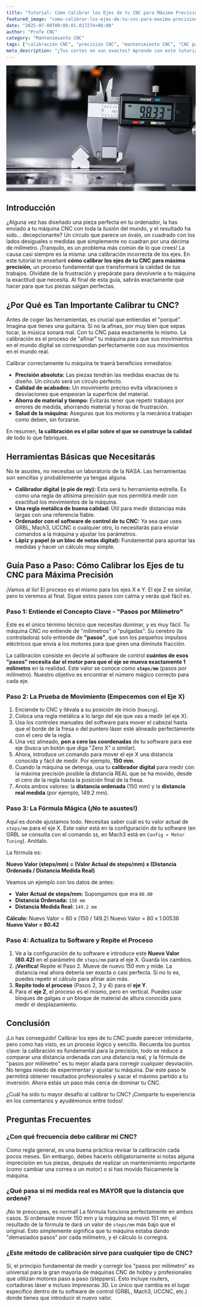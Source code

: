```yaml
---
title: "Tutorial: Cómo Calibrar los Ejes de tu CNC para Máxima Precisión"
featured_image: "como-calibrar-los-ejes-de-tu-cnc-para-maxima-precision.png"
date: "2025-07-09T09:08:01.017274+00:00"
author: "Profe CNC"
category: "Mantenimiento CNC"
tags: ["calibración CNC", "precisión CNC", "mantenimiento CNC", "CNC para principiantes"]
meta_description: "¿Tus cortes no son exactos? Aprende con este tutorial paso a paso cómo calibrar los ejes de tu CNC para máxima precisión. ¡Una guía esencial para principiantes!"
---
```


![Tutorial: Cómo Calibrar los Ejes de tu CNC para Máxima Precisión](como-calibrar-los-ejes-de-tu-cnc-para-maxima-precision.png)


## Introducción

¿Alguna vez has diseñado una pieza perfecta en tu ordenador, la has enviado a tu máquina CNC con toda la ilusión del mundo, y el resultado ha sido... decepcionante? Un círculo que parece un óvalo, un cuadrado con los lados desiguales o medidas que simplemente no cuadran por una décima de milímetro. ¡Tranquilo, es un problema más común de lo que crees! La causa casi siempre es la misma: una calibración incorrecta de los ejes. En este tutorial te enseñaré **cómo calibrar los ejes de tu CNC para máxima precisión**, un proceso fundamental que transformará la calidad de tus trabajos. Olvídate de la frustración y prepárate para devolverle a tu máquina la exactitud que necesita. Al final de esta guía, sabrás exactamente qué hacer para que tus piezas salgan perfectas.

## ¿Por Qué es Tan Importante Calibrar tu CNC?

Antes de coger las herramientas, es crucial que entiendas el "porqué". Imagina que tienes una guitarra. Si no la afinas, por muy bien que sepas tocar, la música sonará mal. Con tu CNC pasa exactamente lo mismo. La calibración es el proceso de "afinar" tu máquina para que sus movimientos en el mundo digital se correspondan perfectamente con sus movimientos en el mundo real.

Calibrar correctamente tu máquina te traerá beneficios inmediatos:

*   **Precisión absoluta:** Las piezas tendrán las medidas exactas de tu diseño. Un círculo será un círculo perfecto.
*   **Calidad de acabados:** Un movimiento preciso evita vibraciones o desviaciones que empeoran la superficie del material.
*   **Ahorro de material y tiempo:** Evitarás tener que repetir trabajos por errores de medida, ahorrando material y horas de frustración.
*   **Salud de la máquina:** Aseguras que los motores y la mecánica trabajan como deben, sin forzarse.

En resumen, **la calibración es el pilar sobre el que se construye la calidad** de todo lo que fabriques.

## Herramientas Básicas que Necesitarás

No te asustes, no necesitas un laboratorio de la NASA. Las herramientas son sencillas y probablemente ya tengas alguna.

*   **Calibrador digital (o pie de rey):** Esta será tu herramienta estrella. Es como una regla de altísima precisión que nos permitirá medir con exactitud los movimientos de la máquina.
*   **Una regla metálica de buena calidad:** Útil para medir distancias más largas con una referencia fiable.
*   **Ordenador con el software de control de tu CNC:** Ya sea que uses GRBL, Mach3, UCCNC o cualquier otro, lo necesitarás para enviar comandos a la máquina y ajustar los parámetros.
*   **Lápiz y papel (o un bloc de notas digital):** Fundamental para apuntar las medidas y hacer un cálculo muy simple.

## Guía Paso a Paso: Cómo Calibrar los Ejes de tu CNC para Máxima Precisión

¡Vamos al lío! El proceso es el mismo para los ejes X e Y. El eje Z es similar, pero lo veremos al final. Sigue estos pasos con calma y verás qué fácil es.

### Paso 1: Entiende el Concepto Clave - "Pasos por Milímetro"

Este es el único término técnico que necesitas dominar, y es muy fácil. Tu máquina CNC no entiende de "milímetros" o "pulgadas". Su cerebro (la controladora) solo entiende de **"pasos"**, que son los pequeños impulsos eléctricos que envía a los motores para que giren una diminuta fracción.

La calibración consiste en decirle al software de control **cuántos de esos "pasos" necesita dar el motor para que el eje se mueva exactamente 1 milímetro** en la realidad. Este valor se conoce como **`steps/mm`** (pasos por milímetro). Nuestro objetivo es encontrar el número mágico correcto para cada eje.

### Paso 2: La Prueba de Movimiento (Empecemos con el Eje X)

1.  Enciende tu CNC y llévala a su posición de inicio (`homing`).
2.  Coloca una regla metálica a lo largo del eje que vas a medir (el eje X).
3.  Usa los controles manuales del software para mover el cabezal hasta que el borde de la fresa o del puntero láser esté alineado perfectamente con el cero de la regla.
4.  Una vez alineado, **pon a cero las coordenadas** de tu software para ese eje (busca un botón que diga "Zero X" o similar).
5.  Ahora, introduce un comando para mover el eje X una distancia conocida y fácil de medir. Por ejemplo, **150 mm**.
6.  Cuando la máquina se detenga, usa tu **calibrador digital** para medir con la máxima precisión posible la distancia REAL que se ha movido, desde el cero de la regla hasta la posición final de la fresa.
7.  Anota ambos valores: la **distancia ordenada** (150 mm) y la **distancia real medida** (por ejemplo, 149.2 mm).

### Paso 3: La Fórmula Mágica (¡No te asustes!)

Aquí es donde ajustamos todo. Necesitas saber cuál es tu valor actual de `steps/mm` para el eje X. Este valor está en la configuración de tu software (en GRBL se consulta con el comando `$$`, en Mach3 está en `Config > Motor Tuning`). Anótalo.

La fórmula es:

**Nuevo Valor (steps/mm) = (Valor Actual de steps/mm) x (Distancia Ordenada / Distancia Medida Real)**

Veamos un ejemplo con los datos de antes:

*   **Valor Actual de steps/mm:** Supongamos que era `80.00`
*   **Distancia Ordenada:** `150 mm`
*   **Distancia Medida Real:** `149.2 mm`

**Cálculo:**
Nuevo Valor = 80 x (150 / 149.2)
Nuevo Valor = 80 x 1.00536
**Nuevo Valor = 80.42**

### Paso 4: Actualiza tu Software y Repite el Proceso

1.  Ve a la configuración de tu software e introduce este **Nuevo Valor (80.42)** en el parámetro de `steps/mm` para el eje X. Guarda los cambios.
2.  **¡Verifica!** Repite el Paso 2. Mueve de nuevo 150 mm y mide. La distancia real ahora debería ser exacta o casi perfecta. Si no lo es, puedes repetir el cálculo para afinar aún más.
3.  **Repite todo el proceso** (Pasos 2, 3 y 4) para el **eje Y**.
4.  Para el **eje Z**, el proceso es el mismo, pero en vertical. Puedes usar bloques de galgas o un bloque de material de altura conocida para medir el desplazamiento.

## Conclusión

¡Lo has conseguido! Calibrar los ejes de tu CNC puede parecer intimidante, pero como has visto, es un proceso lógico y sencillo. Recuerda los puntos clave: la calibración es fundamental para la precisión, todo se reduce a comparar una distancia ordenada con una distancia real, y la fórmula de "pasos por milímetro" es tu mejor aliada para corregir cualquier desviación. No tengas miedo de experimentar y ajustar tu máquina. Dar este paso te permitirá obtener resultados profesionales y sacar el máximo partido a tu inversión. Ahora estás un paso más cerca de dominar tu CNC.

¿Cuál ha sido tu mayor desafío al calibrar tu CNC? ¡Comparte tu experiencia en los comentarios y ayudémonos entre todos!

## Preguntas Frecuentes

### ¿Con qué frecuencia debo calibrar mi CNC?
Como regla general, es una buena práctica revisar la calibración cada pocos meses. Sin embargo, debes hacerlo obligatoriamente si notas alguna imprecisión en tus piezas, después de realizar un mantenimiento importante (como cambiar una correa o un motor) o si has movido físicamente la máquina.

### ¿Qué pasa si mi medida real es MAYOR que la distancia que ordené?
¡No te preocupes, es normal! La fórmula funciona perfectamente en ambos casos. Si ordenaste mover 150 mm y la máquina se movió 151 mm, el resultado de la fórmula te dará un valor de `steps/mm` más bajo que el original. Esto simplemente significa que tu máquina estaba dando "demasiados pasos" por cada milímetro, y el cálculo lo corregirá.

### ¿Este método de calibración sirve para cualquier tipo de CNC?
Sí, el principio fundamental de medir y corregir los "pasos por milímetro" es universal para la gran mayoría de máquinas CNC de hobby y profesionales que utilizan motores paso a paso (steppers). Esto incluye routers, cortadoras láser e incluso impresoras 3D. Lo único que cambia es el lugar específico dentro de tu software de control (GRBL, Mach3, UCCNC, etc.) donde tienes que introducir el nuevo valor.